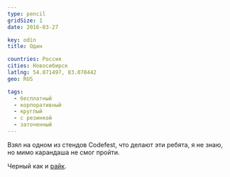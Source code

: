```yaml
---
type: pencil
gridSize: 1
date: 2016-03-27

key: odin
title: Один

countries: Россия
cities: Новосибирск
latlng: 54.871497, 83.078442
geo: RUS

tags:
  - бесплатный
  - корпоративный
  - круглый
  - с резинкой
  - заточенный
---
```


Взял на одном из стендов Codefest, что делают эти ребята, я не знаю, но мимо карандаша не смог пройти.

Черный как и [райк](?display=wrike).
